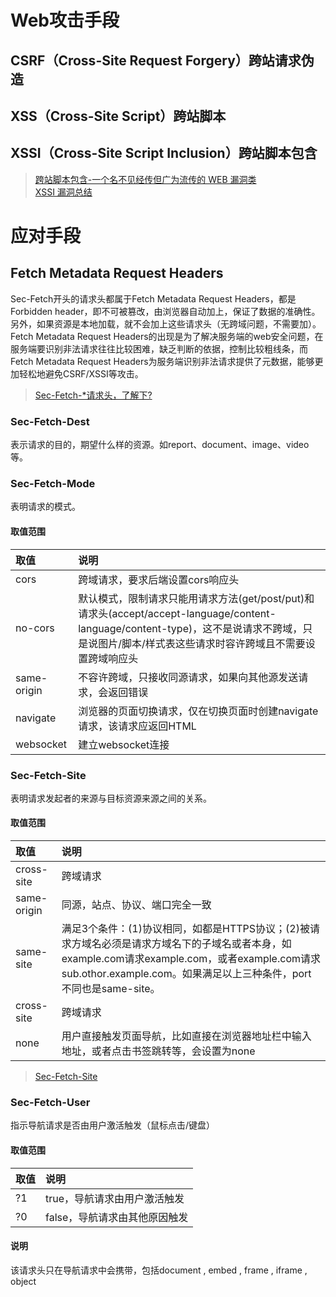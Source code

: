 # Web攻击手段
## CSRF（Cross-Site Request Forgery）跨站请求伪造
## XSS（Cross-Site Script）跨站脚本
## XSSI（Cross-Site Script Inclusion）跨站脚本包含
>[跨站脚本包含-一个名不见经传但广为流传的 WEB 漏洞类](https://www.scip.ch/en/?labs.20160414)  
[XSSI 漏洞总结](https://www.bilibili.com/read/cv10067945)

# 应对手段
## Fetch Metadata Request Headers
Sec-Fetch开头的请求头都属于Fetch Metadata Request Headers，都是Forbidden header，即不可被篡改，由浏览器自动加上，保证了数据的准确性。另外，如果资源是本地加载，就不会加上这些请求头（无跨域问题，不需要加）。  
Fetch Metadata Request Headers的出现是为了解决服务端的web安全问题，在服务端要识别非法请求往往比较困难，缺乏判断的依据，控制比较粗线条，而Fetch Metadata Request Headers为服务端识别非法请求提供了元数据，能够更加轻松地避免CSRF/XSSI等攻击。

>[Sec-Fetch-*请求头，了解下?](https://www.cnblogs.com/fulu/p/13879080.html)

### Sec-Fetch-Dest
表示请求的目的，期望什么样的资源。如report、document、image、video等。

### Sec-Fetch-Mode
表明请求的模式。
#### 取值范围
| 取值 | 说明 |
| :------------- | :------------- |
| cors | 跨域请求，要求后端设置cors响应头 |
| no-cors | 默认模式，限制请求只能用请求方法(get/post/put)和请求头(accept/accept-language/content-language/content-type)，这不是说请求不跨域，只是说图片/脚本/样式表这些请求时容许跨域且不需要设置跨域响应头 |
| same-origin | 不容许跨域，只接收同源请求，如果向其他源发送请求，会返回错误 |
| navigate | 浏览器的页面切换请求，仅在切换页面时创建navigate请求，该请求应返回HTML |
| websocket | 建立websocket连接 |

### Sec-Fetch-Site
表明请求发起者的来源与目标资源来源之间的关系。
#### 取值范围
| 取值 | 说明 |
| :------------- | :------------- |
| cross-site | 跨域请求 |
| same-origin | 同源，站点、协议、端口完全一致 |
| same-site | 满足3个条件：(1)协议相同，如都是HTTPS协议；(2)被请求方域名必须是请求方域名下的子域名或者本身，如example.com请求example.com，或者example.com请求sub.othor.example.com。如果满足以上三种条件，port不同也是same-site。 |
| cross-site | 跨域请求 |
| none | 用户直接触发页面导航，比如直接在浏览器地址栏中输入地址，或者点击书签跳转等，会设置为none |

>[Sec-Fetch-Site](https://developer.mozilla.org/en-US/docs/Web/HTTP/Headers/Sec-Fetch-Site)

### Sec-Fetch-User
指示导航请求是否由用户激活触发（鼠标点击/键盘）
#### 取值范围
| 取值 | 说明 |
| :------------- | :------------- |
| ?1 | true，导航请求由用户激活触发 |
| ?0 | false，导航请求由其他原因触发 |

#### 说明
该请求头只在导航请求中会携带，包括document , embed , frame , iframe , object
